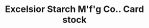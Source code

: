 ---
doi: 10.7916/D83F61P3
date_other: '1880'
date_other_textual: 1880-1889
form: printed ephemera
genre:
- Card stock
name:
- Excelsior Starch M'f'g Co.
object_in_context_url: https://biggert.cul.columbia.edu/items/view/ave_biggert_00283
subject_hierarchical_geographic:
- Elkhart, Indiana, United States
subject_name:
- Excelsior Starch M'f'g Co.
title: Excelsior Starch M'f'g Co.. Card stock
sort_title: Excelsior Starch M'f'g Co.. Card stock
call_number: ave_biggert_00283
coordinates:
- 41.683055555555555,-85.96888888888888
pid: ave_biggert_00283
identifiers: ave_biggert_00283
thumbnail: https://derivativo-2.library.columbia.edu/iiif/2/ldpd:344243/full/!256,256/0/native.jpg
permalink: /biggert/ave_biggert_00283/
layout: iiif-image-page
---